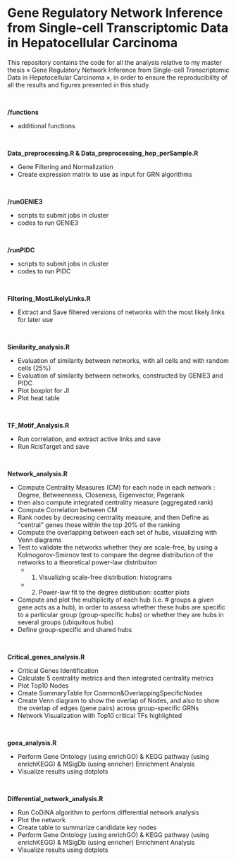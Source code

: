 # Gene Regulatory Network Inference from Single-cell Transcriptomic Data in Hepatocellular Carcinoma

This repository contains the code for all the analysis relative to my master thesis « Gene Regulatory Network Inference from Single-cell Transcriptomic Data in Hepatocellular Carcinoma », in order to ensure the reproducibility of all the results and figures presented in this study.

<br>

**/functions**
- additional functions

<br>

**Data_preprocessing.R   &   Data_preprocessing_hep_perSample.R**
- Gene Filtering and Normalization
- Create expression matrix to use as input for GRN algorithms

<br>

**/runGENIE3**
- scripts to submit jobs in cluster
- codes to run GENIE3

<br>

**/runPIDC**
- scripts to submit jobs in cluster
- codes to run PIDC

<br>

**Filtering_MostLikelyLinks.R**
- Extract and Save filtered versions of networks with the most likely links for later use

<br>

**Similarity_analysis.R** 
- Evaluation of similarity between networks, with all cells and with random cells (25%)
- Evaluation of similarity between networks, constructed by GENIE3 and PIDC
- Plot boxplot for JI
- Plot heat table

<br>

**TF_Motif_Analysis.R**
- Run correlation, and extract active links and save
- Run RcisTarget and save

<br>

**Network_analysis.R** 
- Compute Centrality Measures (CM) for each node in each network : Degree, Betweenness, Closeness, Eigenvector, Pagerank
- then also compute integrated centrality measure (aggregated rank)
- Compute Correlation between CM
- Rank nodes by decreasing centrality measure, and then Define as "central" genes those within the top 20% of the ranking
- Compute the overlapping between each set of hubs, visualizing with Venn diagrams
- Test to validate the networks whether they are scale-free, by using a Kolmogorov-Smirnov test to compare the degree distribution of the networks to a theoretical power-law distribuiton
  - 1. Visualizing scale-free distribution: histograms
  - 2. Power-law fit to the degree distibution: scatter plots
- Compute and plot the multiplicity of each hub (i.e. # groups a given gene acts as a hub), in order to assess whether these hubs are specific to a       particular group (group-specific hubs) or whether they are hubs in several groups (ubiquitous hubs)
- Define group-specific and shared hubs

<br>

**Critical_genes_analysis.R**
- Critical Genes Identification
- Calculate 5 centrality metrics and then integrated centrality metrics
- Plot Top10 Nodes 
- Create SummaryTable for Common&OverlappingSpecificNodes 
- Create Venn diagram to show the overlap of Nodes, and also to show the overlap of edges (gene pairs) across group-specific GRNs
- Network Visualization with Top10 critical TFs highlighted

<br>

**goea_analysis.R** 
- Perform Gene Ontology (using enrichGO) & KEGG pathway (using enrichKEGG) & MSigDb (using enricher) Enrichment Analysis
- Visualize results using dotplots
    
<br>

**Differential_network_analysis.R**
- Run CoDiNA algorithm to perform differential network analysis
- Plot the network
- Create table to summarize candidate key nodes
- Perform Gene Ontology (using enrichGO) & KEGG pathway (using enrichKEGG) & MSigDb (using enricher) Enrichment Analysis
- Visualize results using dotplots

<br>

